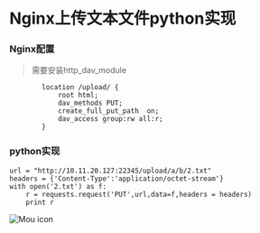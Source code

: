 # Nginx上传文本文件python实现


### Nginx配置

> 需要安装http_dav_module
```
        location /upload/ {
            root html;
            dav_methods PUT;
            create_full_put_path  on;
            dav_access group:rw all:r;
        }
```

### python实现

```
url = "http://10.11.20.127:22345/upload/a/b/2.txt"
headers = {'Content-Type':'application/octet-stream'}
with open('2.txt') as f:
    r = requests.request('PUT',url,data=f,headers = headers)
    print r
```

![Mou icon](http://yyf1986.github.io/img/nginx_upload.png)